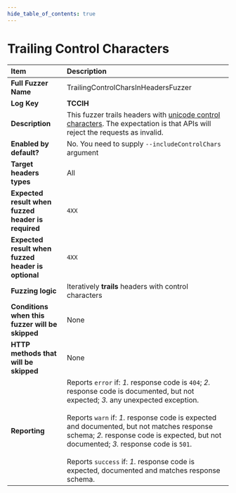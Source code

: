 ```yaml
--- 
hide_table_of_contents: true
---
```


# Trailing Control Characters

| Item                                               | Description                                                                                                                                                                                                                                                                                                                                                                                                                                 |
|:---------------------------------------------------|:--------------------------------------------------------------------------------------------------------------------------------------------------------------------------------------------------------------------------------------------------------------------------------------------------------------------------------------------------------------------------------------------------------------------------------------------|
| **Full Fuzzer Name**                               | TrailingControlCharsInHeadersFuzzer                                                                                                                                                                                                                                                                                                                                                                                                         |
| **Log Key**                                        | **TCCIH**                                                                                                                                                                                                                                                                                                                                                                                                                                   |
| **Description**                                    | This fuzzer trails headers with [unicode control characters](https://en.wikipedia.org/wiki/Control_character). The expectation is that APIs will reject the requests as invalid.                                                                                                                                                                                                                                                            |
| **Enabled by default?**                            | No. You need to supply `--includeControlChars` argument                                                                                                                                                                                                                                                                                                                                                                                     |
| **Target headers types**                           | All                                                                                                                                                                                                                                                                                                                                                                                                                                         |
| **Expected result when fuzzed header is required** | `4XX`                                                                                                                                                                                                                                                                                                                                                                                                                                       |
| **Expected result when fuzzed header is optional** | `4XX`                                                                                                                                                                                                                                                                                                                                                                                                                                       |
| **Fuzzing logic**                                  | Iteratively **trails** headers with control characters                                                                                                                                                                                                                                                                                                                                                                                      |
| **Conditions when this fuzzer will be skipped**    | None                                                                                                                                                                                                                                                                                                                                                                                                                                        |
| **HTTP methods that will be skipped**              | None                                                                                                                                                                                                                                                                                                                                                                                                                                        |
| **Reporting**                                      | Reports `error` if: *1.* response code is `404`; *2.* response code is documented, but not expected; *3.* any unexpected exception. <br/><br/> Reports `warn` if: *1.* response code is expected and documented, but not matches response schema; *2.* response code is expected, but not documented; *3.* response code is `501`. <br/><br/> Reports `success` if: *1.* response code is expected, documented and matches response schema. | 
